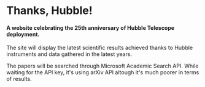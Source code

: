 # Thanks, Hubble!
#### A website celebrating the 25th anniversary of Hubble Telescope deployment.

The site will display the latest scientific results achieved thanks to Hubble instruments and data gathered in the latest years.

The papers will be searched through Microsoft Academic Search API. While waiting for the API key, it's using arXiv API altough it's much poorer in terms of results.
